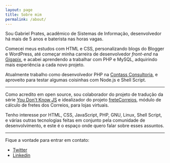 ```yaml
---
layout: page
title: Sobre mim
permalink: /about/
---
```


Sou Gabriel Prates, acadêmico de Sistemas de Informação, desenvolvedor há mais de 5 anos e baterista nas horas vagas.

Comecei meus estudos com HTML e CSS, personalizando blogs do Blogger e WordPress, até começar minha carreira de desenvolvedor *front-end* na [Gigapix](http://gigapix.com.br), e acabei aprendendo a trabalhar com PHP e MySQL, adquirindo mais experiência a cada novo projeto.

Atualmente trabalho como desenvolvedor PHP na [Contass Consultoria](http://contassconsultoria.com.br/), e aproveito para testar algumas coisinhas com Node.js e Shell Script.

---

Como acredito em open source, sou colaborador do projeto de tradução da série [You Don't Know JS](https://github.com/cezaraugusto/You-Dont-Know-JS) e idealizador do projeto [freteCorreios](https://github.com/gigapix/freteCorreios), módulo de cálculo de fretes dos Correios, para lojas virtuais.

Tenho interesse por HTML, CSS, JavaScript, PHP, GNU, Linux, Shell Script, e várias outras tecnologias feitas em conjunto pela comunidade de desenvolvimento, e este é o espaço onde quero falar sobre esses assuntos.

---

Fique a vontade para entrar em contato:

 * [Twitter](https://twitter.com/gabsprates)
 * [Linkedin](https://br.linkedin.com/in/gabsprates)
